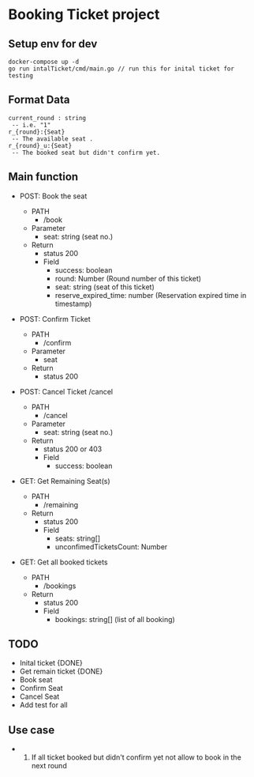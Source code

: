 # Booking Ticket project

## Setup env for dev
```
docker-compose up -d 
go run intalTicket/cmd/main.go // run this for inital ticket for testing
```

## Format Data 
```
current_round : string
 -- i.e. "1"
r_{round}:{Seat} 
 -- The available seat .
r_{round}_u:{Seat} 
 -- The booked seat but didn't confirm yet.

```

## Main function
- POST: Book the seat  
  - PATH
    - /book
  - Parameter
    - seat: string (seat no.)
  - Return 
    - status 200
    - Field
      - success: boolean
      - round: Number (Round number of this ticket)
      - seat: string (seat of this ticket)
      - reserve_expired_time: number (Reservation expired time in timestamp)
- POST: Confirm Ticket
  - PATH
    - /confirm
  - Parameter
    - seat
  - Return
    - status 200
    
- POST: Cancel Ticket /cancel
  - PATH
    - /cancel
  - Parameter
    - seat: string (seat no.)
  - Return
    - status 200 or 403
    - Field
      - success: boolean
- GET: Get Remaining Seat(s)
  - PATH
    - /remaining
  - Return
    - status 200
    - Field
      - seats: string[] 
      - unconfimedTicketsCount: Number
- GET: Get all booked tickets
  - PATH
    - /bookings
  - Return
    - status 200
    - Field
      - bookings: string[]  (list of all booking)


## TODO
- Inital ticket  {DONE}
- Get remain ticket {DONE}
- Book seat 
- Confirm Seat
- Cancel Seat
- Add test for all


## Use case
- 1. If all ticket booked but didn't confirm yet not allow to book in the next round
